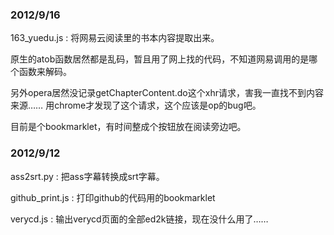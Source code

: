 ### 2012/9/16
163_yuedu.js
: 将网易云阅读里的书本内容提取出来。

原生的atob函数居然都是乱码，暂且用了网上找的代码，不知道网易调用的是哪个函数来解码。

另外opera居然没记录getChapterContent.do这个xhr请求，害我一直找不到内容来源……
用chrome才发现了这个请求，这个应该是op的bug吧。

目前是个bookmarklet，有时间整成个按钮放在阅读旁边吧。



### 2012/9/12

ass2srt.py
: 把ass字幕转换成srt字幕。

github_print.js
: 打印github的代码用的bookmarklet

verycd.js
: 输出verycd页面的全部ed2k链接，现在没什么用了……
